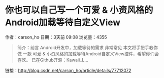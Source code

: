 # 你也可以自己写一个可爱 & 小资风格的Android加载等待自定义View
作者：carson_ho
日期：3天前 09:08
浏览量：4355
> 简介：前言
Android开发中，加载等待的需求 非常常见
本文将手把手教你做 一款 可爱 & 小资风格的加载等待Android自定义View控件，希望你们会喜欢。  已在Github开源：Kawaii_L...

 链接：http://blog.csdn.net/carson_ho/article/details/77712072
